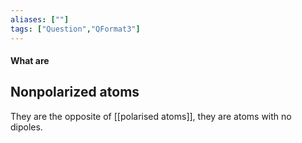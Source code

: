 ```yaml
---
aliases: [""]
tags: ["Question","QFormat3"]
---
```


#### What are
## Nonpolarized atoms
They are the opposite of [[polarised atoms]], they are atoms with no dipoles.